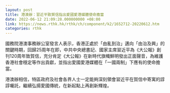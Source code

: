```yaml
---
layout: post
title: 港澳辦：習近平致賀信指出愛國愛港媒體使命擔當
date: 2022-06-12 21:09:28.000000000 +08:00
link: https://news.rthk.hk/rthk/ch/component/k2/1652712-20220612.htm
categories: rthk
---
```


國務院港澳事務辦公室發言人表示，香港正處於「由亂到治」邁向「由治及興」的關鍵時期，回歸25周年在即，中共中央總書記、國家主席習近平為《大公報》創刊120周年致賀信，充分肯定《大公報》在新時代旗幟鮮明發出正面聲音，為維護香港社會穩定等作出貢獻，並指出愛國愛港媒體在「一國兩制」下應有的使命擔當。

港澳辦相信，特區政府及社會各界人士一定能夠深刻領會習近平在賀信中寄寓的諄諄囑託，繼續弘揚愛國傳統，在新起點上再創新輝煌。
